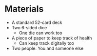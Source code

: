 # Materials
* A standard 52-card deck
* Two 6-sided dice
   * One die can work too
* A piece of paper to keep track of health
   * Can keep track digitally too
* Two people: You and someone else
